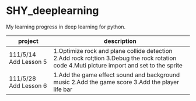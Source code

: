 # SHY_deeplearning
My learning progress in deep learning for python.

project			|		description
------------------------|-------------------------------------------
111/5/14 Add Lesson 5   | 1.Optimize rock and plane collide detection 2.Add rock rot;tion 3.Debug the rock rotation code 4.Muti picture import and set to the sprite
111/5/28 Add Lesson 6   |1.Add the game effect sound and background music 2.Add the game score 3.Add the player life bar 
